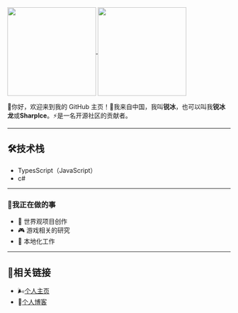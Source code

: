 <a href="https://github.com/FurryRbl">
  <img height="200" align="center" src="https://github-readme-stats.vercel.app/api?username=FurryRbl&hide_border=true&show_icons=true&theme=radical&locale=cn&hide_title=true" />
</a>
<a href="https://github.com/FurryRbl">
  <img height="200" align="center" src="https://github-readme-stats.vercel.app/api/top-langs/?username=FurryRbl&hide_border=true&layout=compact&langs_count=6&theme=radical&card_width=350&locale=cn&hide=ejs&exclude_repo=Shell_Hosts_Android,End,Chinese_software" />
</a>

👋你好，欢迎来到我的 GitHub 主页！🧭我来自中国，我叫**锐冰**，也可以叫我**锐冰龙**或**SharpIce**。⚡️是一名开源社区的贡献者。

---

## 🛠技术栈

- TypesScript（JavaScript）
- c#

---

### 🔎我正在做的事

- 📝 世界观项目创作
- 🎮 游戏相关的研究
- 🔖 本地化工作

---

## 🔗相关链接
- 🌬️[个人主页](https://sharpice.top)
- 📖[个人博客](https://blog.sharpice.top)
